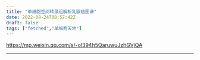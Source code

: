 ```yaml
---
title: "单细胞空间转录组解析乳腺癌图谱"
date: 2022-08-24T08:57:42Z
draft: false
tags: ["fetched","单细胞天地"]
---
```


https://mp.weixin.qq.com/s/-ol394h5QaruwuJzhGVjQA

---

